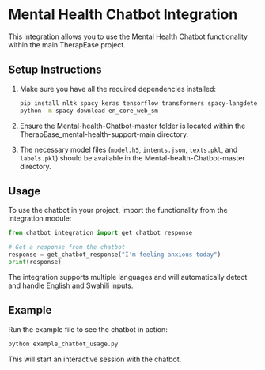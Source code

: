 # Mental Health Chatbot Integration

This integration allows you to use the Mental Health Chatbot functionality within the main TherapEase project.

## Setup Instructions

1. Make sure you have all the required dependencies installed:
   ```bash
   pip install nltk spacy keras tensorflow transformers spacy-langdetect
   python -m spacy download en_core_web_sm
   ```

2. Ensure the Mental-health-Chatbot-master folder is located within the TherapEase_mental-health-support-main directory.

3. The necessary model files (`model.h5`, `intents.json`, `texts.pkl`, and `labels.pkl`) should be available in the Mental-health-Chatbot-master directory.

## Usage

To use the chatbot in your project, import the functionality from the integration module:

```python
from chatbot_integration import get_chatbot_response

# Get a response from the chatbot
response = get_chatbot_response("I'm feeling anxious today")
print(response)
```

The integration supports multiple languages and will automatically detect and handle English and Swahili inputs.

## Example

Run the example file to see the chatbot in action:

```bash
python example_chatbot_usage.py
```

This will start an interactive session with the chatbot.
